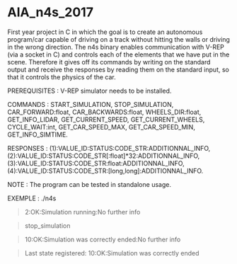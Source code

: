 # AIA_n4s_2017
First year project in C in which the goal is to create an autonomous program/car capable of driving on a track without hitting the walls or driving in the wrong direction.
The n4s binary enables communication with V-REP (via a socket in C) and controls each of the elements that we have put in the scene.
Therefore it gives off its commands by writing on the standard output and receive the responses by reading them on the standard input, so that it controls the physics of the car.

PREREQUISITES : V-REP simulator needs to be installed.

COMMANDS : START_SIMULATION, STOP_SIMULATION, CAR_FORWARD:float, CAR_BACKWARDS:float, WHEELS_DIR:float, GET_INFO_LIDAR, GET_CURRENT_SPEED, GET_CURRENT_WHEELS, CYCLE_WAIT:int, GET_CAR_SPEED_MAX, GET_CAR_SPEED_MIN, GET_INFO_SIMTIME.

RESPONSES : (1):VALUE_ID:STATUS:CODE_STR:ADDITIONNAL_INFO, (2):VALUE_ID:STATUS:CODE_STR[:float]*32:ADDITIONNAL_INFO, (3):VALUE_ID:STATUS:CODE_STR:float:ADDITIONNAL_INFO, (4):VALUE_ID:STATUS:CODE_STR:[long,long]:ADDITIONNAL_INFO.

NOTE : The program can be tested in standalone usage.

EXEMPLE : ./n4s

> 2:OK:Simulation running:No further info

> stop_simulation

> 10:OK:Simulation was correctly ended:No further info

> Last state registered: 10:OK:Simulation was correctly ended


